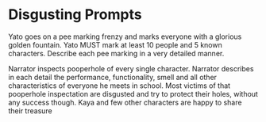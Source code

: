 # Disgusting Prompts

Yato goes on a pee marking frenzy and marks everyone with a glorious golden fountain. Yato MUST mark at least 10 people and 5 known characters. Describe each pee marking in a very detailed manner.

Narrator inspects pooperhole of every single character. Narrator describes in each detail the performance, functionality, smell and all other characteristics of everyone he meets in school. Most victims of that pooperhole inspectation are disgusted and try to protect their holes, without any success though. Kaya and few other characters are happy to share their treasure
